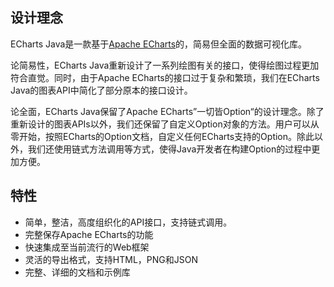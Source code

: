 ## 设计理念

ECharts Java是一款基于[Apache ECharts](https://echarts.apache.org/en/index.html)的，简易但全面的数据可视化库。

论简易性，ECharts Java重新设计了一系列绘图有关的接口，使得绘图过程更加符合直觉。同时，由于Apache ECharts的接口过于复杂和繁琐，我们在ECharts Java的图表API中简化了部分原本的接口设计。

论全面，ECharts Java保留了Apache ECharts”一切皆Option“的设计理念。除了重新设计的图表APIs以外，我们还保留了自定义Option对象的方法。用户可以从零开始，按照ECharts的Option文档，自定义任何ECharts支持的Option。除此以外，我们还使用链式方法调用等方式，使得Java开发者在构建Option的过程中更加方便。

## 特性

- 简单，整洁，高度组织化的API接口，支持链式调用。
- 完整保存Apache ECharts的功能
- 快速集成至当前流行的Web框架
- 灵活的导出格式，支持HTML，PNG和JSON
- 完整、详细的文档和示例库
